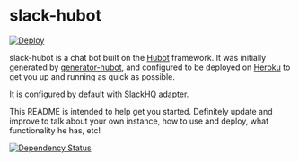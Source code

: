 # slack-hubot

[![Deploy](https://www.herokucdn.com/deploy/button.svg)](https://heroku.com/deploy)

slack-hubot is a chat bot built on the [Hubot][hubot] framework. It was initially generated by [generator-hubot][generator-hubot], and configured to be deployed on [Heroku][heroku] to get you up and running as quick as possible.

It is configured by default with [SlackHQ][SlackHQ] adapter.

This README is intended to help get you started. Definitely update and improve to talk about your own instance, how to use and deploy, what functionality he has, etc!

[heroku]: http://www.heroku.com
[hubot]: http://hubot.github.com
[SlackHQ]: https://slack.com/r/0256nwmv-026c8r0s (affiliate link)
[generator-hubot]: https://github.com/github/generator-hubot

[![Dependency Status](https://www.versioneye.com/user/projects/54d3eff63ca08473b4000378/badge.svg?style=flat)](https://www.versioneye.com/user/projects/54d3eff63ca08473b4000378)
